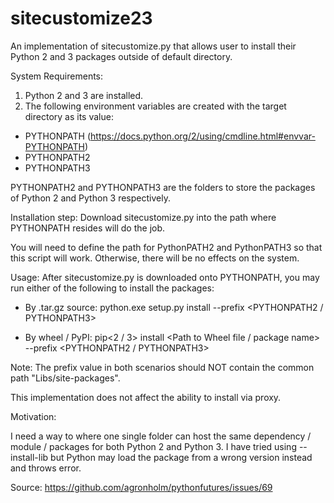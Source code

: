 # sitecustomize23
An implementation of sitecustomize.py that allows user to install their Python 2 and 3 packages outside of default directory.

System Requirements:

1) Python 2 and 3 are installed.
2) The following environment variables are created with the target directory as its value:

- PYTHONPATH (https://docs.python.org/2/using/cmdline.html#envvar-PYTHONPATH)
- PYTHONPATH2
- PYTHONPATH3

PYTHONPATH2 and PYTHONPATH3 are the folders to store the packages of Python 2 and Python 3 respectively.

Installation step:
Download sitecustomize.py into the path where PYTHONPATH resides will do the job.

You will need to define the path for PythonPATH2 and PythonPATH3 so that this script will work. Otherwise, there will be no effects on the system.

Usage:
After sitecustomize.py is downloaded onto PYTHONPATH, you may run either of the following to install the packages:

- By .tar.gz source:
python.exe setup.py install --prefix <PYTHONPATH2 / PYTHONPATH3>

- By wheel / PyPI:
pip<2 / 3> install <Path to Wheel file / package name> --prefix <PYTHONPATH2 / PYTHONPATH3>

Note: The prefix value in both scenarios should NOT contain the common path "Libs/site-packages".

This implementation does not affect the ability to install via proxy.

Motivation:

I need a way to where one single folder can host the same dependency / module / packages for both Python 2 and Python 3. I have tried using --install-lib but Python may load the package from a wrong version instead and throws error.

Source: https://github.com/agronholm/pythonfutures/issues/69
